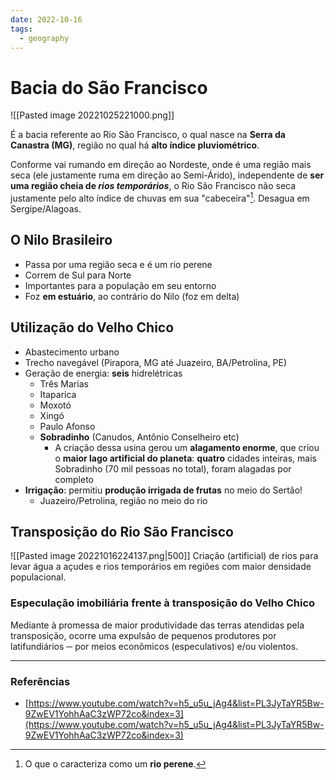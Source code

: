 ```yaml
---
date: 2022-10-16
tags:
  - geography
---
```

# Bacia do São Francisco
![[Pasted image 20221025221000.png]]

É a bacia referente ao Rio São Francisco, o qual nasce na **Serra da Canastra (MG)**, região no qual há **alto índice pluviométrico**.

Conforme vai rumando em direção ao Nordeste, onde é uma região mais seca (ele justamente ruma em direção ao Semi-Árido), independente de **ser uma região cheia de *rios temporários***, o Rio São Francisco não seca justamente pelo alto índice de chuvas em sua "cabeceira"[^1]. Desagua em Sergipe/Alagoas.

## O Nilo Brasileiro
- Passa por uma região seca e é um rio perene
- Correm de Sul para Norte
- Importantes para a população em seu entorno
- Foz **em estuário**, ao contrário do Nilo (foz em delta)

## Utilização do Velho Chico
- Abastecimento urbano
- Trecho navegável (Pirapora, MG até Juazeiro, BA/Petrolina, PE)
- Geração de energia: **seis** hidrelétricas
	- Três Marias
	- Itaparica
	- Moxotó
	- Xingó
	- Paulo Afonso
	- **Sobradinho** (Canudos, Antônio Conselheiro etc)
		- A criação dessa usina gerou um **alagamento enorme**, que criou o **maior lago artificial do planeta**: **quatro** cidades inteiras, mais Sobradinho (70 mil pessoas no total), foram alagadas por completo
- **Irrigação**: permitiu **produção irrigada de frutas** no meio do Sertão!
	- Juazeiro/Petrolina, região no meio do rio

## Transposição do Rio São Francisco
![[Pasted image 20221016224137.png|500]]
Criação (artificial) de rios para levar água a açudes e rios temporários em regiões com maior densidade populacional.

### Especulação imobiliária frente à transposição do Velho Chico
Mediante à promessa de maior produtividade das terras atendidas pela transposição, ocorre uma expulsão de pequenos produtores por latifundiários ─ por meios econômicos (especulativos) e/ou violentos. 


---
### Referências
- [https://www.youtube.com/watch?v=h5_u5u_jAg4&list=PL3JyTaYR5Bw-9ZwEV1YohhAaC3zWP72co&index=3](https://www.youtube.com/watch?v=h5_u5u_jAg4&list=PL3JyTaYR5Bw-9ZwEV1YohhAaC3zWP72co&index=3)

[^1]: O que o caracteriza como um **rio perene**.